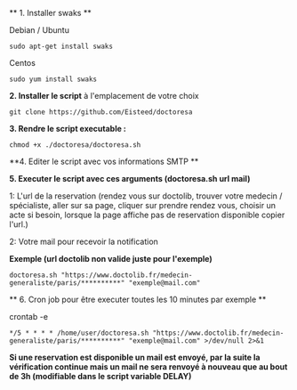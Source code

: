** 1. Installer swaks **

Debian / Ubuntu
```
sudo apt-get install swaks
```

Centos
```
sudo yum install swaks
``` 

**2. Installer le script** à l'emplacement de votre choix 

```
git clone https://github.com/Eisteed/doctoresa
```


**3. Rendre le script executable :**

```
chmod +x ./doctoresa/doctoresa.sh
```

**4. Editer le script avec vos informations SMTP **

**5. Executer le script avec ces arguments (doctoresa.sh url mail)**

1: L'url de la reservation (rendez vous sur doctolib, trouver votre medecin / spécialiste, aller sur sa page, cliquer sur prendre rendez vous, choisir un acte si besoin, lorsque la page affiche pas de reservation disponible copier l'url.)

2: Votre mail pour recevoir la notification


**Exemple (url doctolib non valide juste pour l'exemple)**

```
doctoresa.sh "https://www.doctolib.fr/medecin-generaliste/paris/**********" "exemple@mail.com"
```

** 6. Cron job pour être executer toutes les 10 minutes par exemple **

crontab -e
```
*/5 * * * * /home/user/doctoresa.sh "https://www.doctolib.fr/medecin-generaliste/paris/**********" "exemple@mail.com" >/dev/null 2>&1
```

**Si une reservation est disponible un mail est envoyé, par la suite la vérification continue mais un mail ne sera renvoyé à nouveau que au bout de 3h (modifiable dans le script variable DELAY)**
